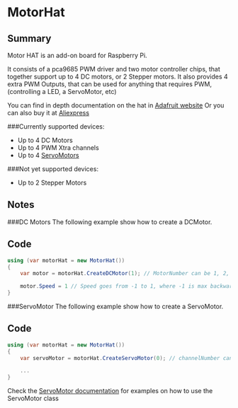 ﻿# MotorHat

## Summary

Motor HAT is an add-on board for Raspberry Pi.

It consists of a pca9685 PWM driver and two motor controller chips, that together support up to 4 DC motors, or 2 Stepper motors.
It also provides 4 extra PWM Outputs, that can be used for anything that requires PWM, (controlling a LED, a ServoMotor, etc)

You can find in depth documentation on the hat in [Adafruit website](https://www.adafruit.com/product/2348)
Or you can also buy it at [Aliexpress](http://s.click.aliexpress.com/e/mTB4ZB2s)

###Currently supported devices:
- Up to 4 DC Motors
- Up to 4 PWM Xtra channels
- Up to 4 [ServoMotors](https://github.com/dotnet/iot/blob/master/src/devices/ServoMotor/README.md)

###Not yet supported devices:
- Up to 2 Stepper Motors


## Notes

###DC Motors
   The following example show how to create a DCMotor.

## Code
```C#   
using (var motorHat = new MotorHat())
{
    var motor = motorHat.CreateDCMotor(1); // MotorNumber can be 1, 2, 3 or 4, following the labbelling in the board: M1, M2, M3 or M4

    motor.Speed = 1 // Speed goes from -1 to 1, where -1 is max backward speed, 1 is max forward speed and 0 means stopping the motor
}
```


###ServoMotor
   The following example show how to create a ServoMotor.

## Code
```C#   
using (var motorHat = new MotorHat())
{
    var servoMotor = motorHat.CreateServoMotor(0); // channelNumber can be 0, 1, 14 or 15, depending on wich of those xtra channels you connected your servo

    ...
}
```
Check the [ServoMotor documentation](https://github.com/dotnet/iot/tree/master/src/devices/ServoMotor) for examples on how to use the ServoMotor class
